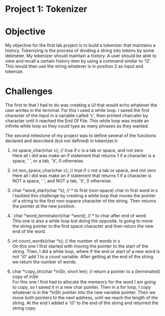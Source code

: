 Project 1: Tokenizer
====================
# Objective

My objective for the first lab project is to build a tokenizer that maintains a history. Tokenizing is the process of dividing a string into tokens by some delimeter. My tokenizer should maintain a history. A user should be able to view and recall a certain history item by using a command similar to ’!2’. This would then use the string whatever is in position 2 as input and tokenize.

# Challenges

The first to that I had to do was creating a UI that would echo whatever the user wirites in the terminal. For this I used a while loop. I saved the first character of the input in a variable called 'c', then printed charcater by character until it reached the End Of File. This while loop was inside an infinite while loop so they could type as many phrases as they wanted. 

The second milestone of my project was to define several of the functions declared and described (but not defined) in tokenizer.h:

1. int space_char(char c); // true if c is a tab or space, and not zero <br/>Here all I did was make an if statement that returns 1 if a character is a space, ' ', or a tab, '\t', 0 otherwise.
    
2. int non_space_char(char c); // true if c not a tab or space, and not zero <br/>Here all I did was make an if statement that returns 1 if a character is NOT a space, ' ', and NOT a tab, '\t', 0 otherwise.

3. char *word_start(char *s); // * to first (non-space) char in first word in s <br/>I tackled this challenge by creating a while loop that moves the pointer of a string to the first non-sopace character of the string. Then returns the pointer at the new position.

4. `char *word_terminator(char *word); // * to char after end of word <br/>This one is also a while loop but doing the opposite. Is going to move the string pointer to the first space character and then return the new end of the word.

5. int count_words(char *s); // the number of words in s <br/>On this one I first started with moving the pointer to the start of the string. Then, I did a while loop, where if the end or start of a new word is not '\0' add 1 to a count variable. After getting at the end of the string we return the number of words.

6. char *copy_str(char *inStr, short len); // return a pointer to a (terminated) copy of inStr <br/>For this one I first had to allocate the memeory for the word I am going to copy, so I saved it in a new char pointer. Then in a for loop, I copy whatever is in the *inStr pointer into the new variable pointer. Then we move both pointers to the next address, until we reach the length of the string. At the end I added a '\0' to the end of the string and returned the string copy.

